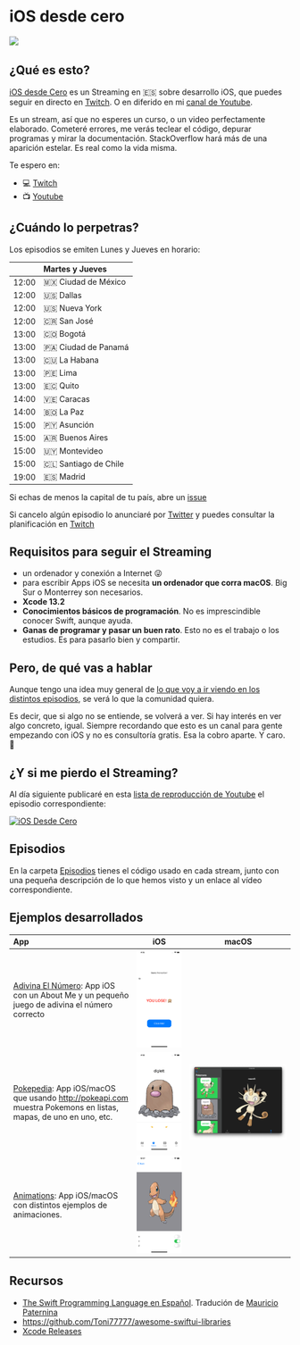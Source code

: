 # iOS desde cero

![](img/ios-desde-cero.png)

## ¿Qué es esto?

[iOS desde Cero](https://www.twitch.tv/dfreniche) es un Streaming en 🇪🇸 sobre desarrollo iOS, que puedes seguir en directo en [Twitch](https://www.twitch.tv/dfreniche). O en diferido en mi [canal de Youtube](https://www.youtube.com/user/dfreniche). 

Es un stream, así que no esperes un curso, o un video perfectamente elaborado. Cometeré errores, me verás teclear el código, depurar programas y mirar la documentación. StackOverflow hará más de una aparición estelar. Es real como la vida misma.

Te espero en:
- 💻 [Twitch](https://www.twitch.tv/dfreniche)
- 📺 [Youtube](https://www.youtube.com/playlist?list=PL_HBkKAYQ7La9ToFMO3_I9LrTMwm8Rnxo)

## ¿Cuándo lo perpetras?

Los episodios se emiten Lunes y Jueves en horario:

|          | Martes y Jueves |
| :--------| :---------- | 
| 12:00    | 🇲🇽 Ciudad de México  | 
| 12:00    | 🇺🇸 Dallas  |  
| 12:00    | 🇺🇸 Nueva York  | 
| 12:00    | 🇨🇷 San José  |  
| 13:00    | 🇨🇴 Bogotá  | 
| 13:00    | 🇵🇦 Ciudad de Panamá  |  
| 13:00    | 🇨🇺 La Habana  |  
| 13:00    | 🇵🇪 Lima  |  
| 13:00    | 🇪🇨 Quito  |  
| 14:00    | 🇻🇪 Caracas  |  
| 14:00    | 🇧🇴 La Paz  |  
| 15:00    | 🇵🇾 Asunción  |  
| 15:00    | 🇦🇷 Buenos Aires  |
| 15:00    | 🇺🇾 Montevideo  |  
| 15:00    | 🇨🇱 Santiago de Chile  |  
| 19:00    | 🇪🇸 Madrid   |  

Si echas de menos la capital de tu país, abre un [issue](https://github.com/dfreniche/ios-desde-cero/issues)

Si cancelo algún episodio lo anunciaré por [Twitter](https://twitter.com/dfreniche) y puedes consultar la planificación en [Twitch](https://www.twitch.tv/dfreniche/schedule)

## Requisitos para seguir el Streaming

- un ordenador y conexión a Internet 😜
- para escribir Apps iOS se necesita __un ordenador que corra macOS__. Big Sur o Monterrey son necesarios.
- __Xcode 13.2__
- __Conocimientos básicos de programación__. No es imprescindible conocer Swift, aunque ayuda.
- __Ganas de programar y pasar un buen rato__. Esto no es el trabajo o los estudios. Es para pasarlo bien y compartir.

## Pero, de qué vas a hablar

Aunque tengo una idea muy general de [lo que voy a ir viendo en los distintos episodios](Episodios.md), se verá lo que la comunidad quiera. 

Es decir, que si algo no se entiende, se volverá a ver. Si hay interés en ver algo concreto, igual. Siempre recordando que esto es un canal para gente empezando con iOS y no es consultoría gratis. Esa la cobro aparte. Y caro. 💸

## ¿Y si me pierdo el Streaming?

Al día siguiente publicaré en esta [lista de reproducción de Youtube](https://www.youtube.com/embed/videoseries?list=PL_HBkKAYQ7La9ToFMO3_I9LrTMwm8Rnxo) el episodio correspondiente:

[![iOS Desde Cero](http://img.youtube.com/vi/Er0gSxzyzVU/0.jpg)](https://www.youtube.com/embed/videoseries?list=PL_HBkKAYQ7La9ToFMO3_I9LrTMwm8Rnxo)

## Episodios

En la carpeta [Episodios](./episodios/) tienes el código usado en cada stream, junto con una pequeña descripción de lo que hemos visto y un enlace al vídeo correspondiente.

## Ejemplos desarrollados

|   App     |  iOS    |  macOS  |
| :------------- | :----------: | :----------: | 
|  [Adivina El Número](/episodios/ep_002/AboutMe/): App iOS con un About Me y un pequeño juego de adivina el número correcto | ![](img/AboutMe.png)   | |
|  [Pokepedia](/episodios/ep_015/Pokepedia/): App iOS/macOS que usando http://pokeapi.com muestra Pokemons en listas, mapas, de uno en uno, etc. | ![](img/PokepediaiOS.png)  | ![](img/PokepediaMac.png) | 
|  [Animations](/episodios/ep_019/Animations/): App iOS/macOS con distintos ejemplos de animaciones. | [![Click para ver el video](img/animations.png)](img/animations-video.mp4) |   |


## Recursos

- [The Swift Programming Language en Español](https://swift-book-es.vercel.app). Tradución de [Mauricio Paternina](https://twitter.com/spaceinvadev)
- https://github.com/Toni77777/awesome-swiftui-libraries
- [Xcode Releases](https://xcodereleases.com/)